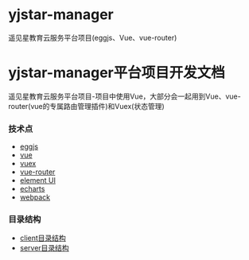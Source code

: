 # yjstar-manager
遥见星教育云服务平台项目(eggjs、Vue、vue-router)
# yjstar-manager平台项目开发文档
遥见星教育云服务平台项目-项目中使用Vue，大部分会一起用到Vue、vue-router(vue的专属路由管理插件)和Vuex(状态管理)

### 技术点
- [eggjs](https://github.com/eggjs/egg)
- [vue](https://github.com/vuejs/vue)
- [vuex](https://github.com/vuejs/vuex)
- [vue-router](https://github.com/vuejs/vue-router)
- [element UI](http://element.eleme.io/#/zh-CN/component/installation)
- [echarts](https://github.com/ecomfe/echarts)
- [webpack](https://github.com/webpack/webpack)
### 目录结构
- [client目录结构](http://vuejs-templates.github.io/webpack/structure.html)
- [server目录结构](https://eggjs.org/zh-cn/basics/structure.html)
